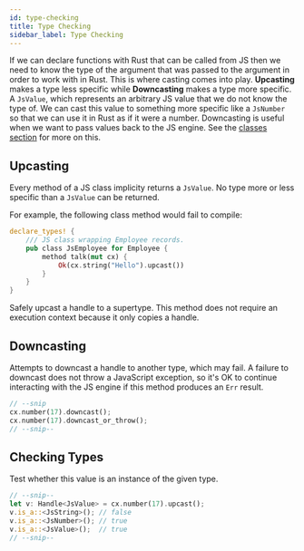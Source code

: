 ```yaml
---
id: type-checking
title: Type Checking
sidebar_label: Type Checking
---
```


If we can declare functions with Rust that can be called from JS then we need to know the type of the argument that was passed to the argument in order to work with in Rust. This is where casting comes into play. **Upcasting** makes a type less specific while **Downcasting** makes a type more specific. A `JsValue`, which represents an arbitrary JS value that we do not know the type of. We can cast this value to something more specific like a `JsNumber` so that we can use it in Rust as if it were a number. Downcasting is useful when we want to pass values back to the JS engine. See the [classes section](classes.md) for more on this.

## Upcasting

Every method of a JS class implicity returns a `JsValue`. No type more or less specific than a `JsValue` can be returned.

For example, the following class method would fail to compile:

```rust
declare_types! {
    /// JS class wrapping Employee records.
    pub class JsEmployee for Employee {
        method talk(mut cx) {
            Ok(cx.string("Hello").upcast())
        }
    }
}
```

Safely upcast a handle to a supertype.
This method does not require an execution context because it only copies a handle.

## Downcasting

Attempts to downcast a handle to another type, which may fail. A failure to downcast does not throw a JavaScript exception, so it's OK to continue interacting with the JS engine if this method produces an `Err` result.

```rust
// --snip
cx.number(17).downcast();
cx.number(17).downcast_or_throw();
// --snip--
```

## Checking Types

Test whether this value is an instance of the given type.

```rust
// --snip--
let v: Handle<JsValue> = cx.number(17).upcast();
v.is_a::<JsString>(); // false
v.is_a::<JsNumber>(); // true
v.is_a::<JsValue>();  // true
// --snip--
```
